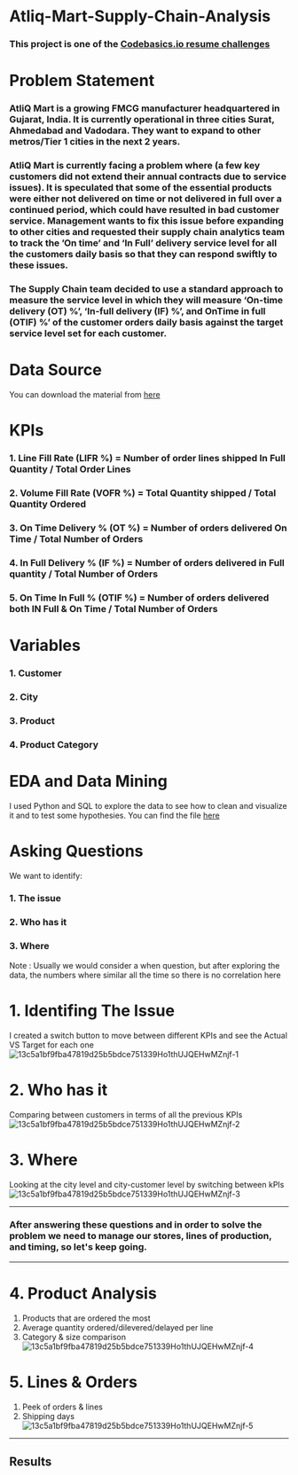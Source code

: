 # Atliq-Mart-Supply-Chain-Analysis
### This project is one of the [Codebasics.io resume challenges](https://codebasics.io/challenge/codebasics-resume-project-challenge)

# Problem Statement
### AtliQ Mart is a growing FMCG manufacturer headquartered in Gujarat, India. It is currently operational in three cities Surat, Ahmedabad and Vadodara. They want to expand to other metros/Tier 1 cities in the next 2 years.

### AtliQ Mart is currently facing a problem where (a few key customers did not extend their annual contracts due to service issues). It is speculated that some of the essential products were either not delivered on time or not delivered in full over a continued period, which could have resulted in bad customer service. Management wants to fix this issue before expanding to other cities and requested their supply chain analytics team to track the ’On time’ and ‘In Full’ delivery service level for all the customers daily basis so that they can respond swiftly to these issues.

### The Supply Chain team decided to use a standard approach to measure the service level in which they will measure ‘On-time delivery (OT) %’, ‘In-full delivery (IF) %’, and OnTime in full (OTIF) %’ of the customer orders daily basis against the target service level set for each customer.

# Data Source
You can download the material from [here](https://codebasics.io/challenge/codebasics-resume-project-challenge/5)

# KPIs 
### 1. Line Fill Rate	(LIFR %)	    = Number of order lines shipped In Full Quantity / Total Order Lines
### 2. Volume Fill Rate	(VOFR %)    = Total Quantity shipped / Total Quantity Ordered		
### 3. On Time Delivery %	(OT %)    = Number of orders delivered On Time / Total Number of Orders
### 4. In Full Delivery %	(IF %)    = Number of orders delivered in Full quantity / Total Number of Orders
### 5. On Time In Full % (OTIF %)   =	Number of orders delivered both IN Full & On Time / Total Number of Orders

# Variables
### 1. Customer
### 2. City
### 3. Product
### 4. Product Category

# EDA and Data Mining
I used Python and SQL to explore the data to see how to clean and visualize it and to test some hypothesies. You can find the file [here](https://github.com/taha1048/Atliq-Mart-Supply-Chain-Analysis/blob/main/EDA%2C%20Data%20Cleaning%2C%20%26%20Data%20Mining.ipynb)

# Asking Questions
We want to identify: 
### 1. The issue
### 2. Who has it
### 3. Where
Note : Usually we would consider a when question, but after exploring the data, the numbers where similar all the time so there is no correlation here

# 1. Identifing The Issue
I created a switch button to move between different KPIs and see the Actual VS Target for each one 
![13c5a1bf9fba47819d25b5bdce751339Ho1thUJQEHwMZnjf-1](https://github.com/user-attachments/assets/cc72f18d-e67d-4bcf-a023-779450ff163e)

# 2. Who has it 
Comparing between customers in terms of all the previous KPIs
![13c5a1bf9fba47819d25b5bdce751339Ho1thUJQEHwMZnjf-2](https://github.com/user-attachments/assets/ef89c23d-256b-48d9-b13e-0ec2790da1a5)

# 3. Where
Looking at the city level and city-customer level by switching between kPIs
![13c5a1bf9fba47819d25b5bdce751339Ho1thUJQEHwMZnjf-3](https://github.com/user-attachments/assets/1390412a-55e0-4eb8-98ce-53e9a909ed13)

---
### After answering these questions and in order to solve the problem we need to manage our stores, lines of production, and timing, so let's keep going.
---
# 4. Product Analysis
1. Products that are ordered the most
2. Average quantity ordered/dilevered/delayed per line
3. Category & size comparison
![13c5a1bf9fba47819d25b5bdce751339Ho1thUJQEHwMZnjf-4](https://github.com/user-attachments/assets/90b83304-8cfd-4fdd-a6e7-ab6e657f0af7)

# 5. Lines & Orders
1. Peek of orders & lines
2. Shipping days
![13c5a1bf9fba47819d25b5bdce751339Ho1thUJQEHwMZnjf-5](https://github.com/user-attachments/assets/f9a0b506-6302-4e7b-8c71-11cd4daa7396)

---
Results
---



